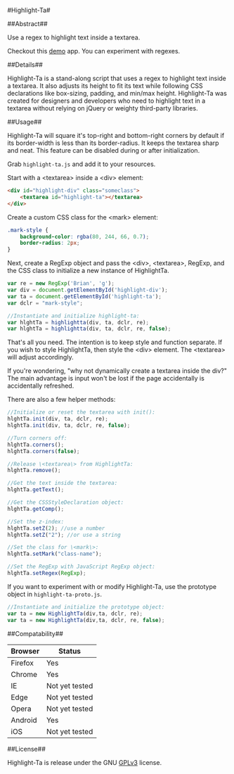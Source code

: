 #Highlight-Ta#

##Abstract##

Use a regex to highlight text inside a textarea.

Checkout this [demo](https://taylor-vann.github.io/highlight-ta/) app. You can experiment with regexes.

##Details##

Highlight-Ta is a stand-along script that uses a regex to highlight text inside a textarea. It also adjusts its height to fit its text while following CSS declarations like box-sizing, padding, and min/max height. Highlight-Ta was created for designers and developers who need to highlight text in a textarea without relying on jQuery or weighty third-party libraries.

##Usage##

Highlight-Ta will square it's top-right and bottom-right corners by default if its border-width is less than its border-radius. It keeps the textarea sharp and neat. This feature can be disabled during or after initialization.

Grab `highlight-ta.js` and add it to your resources.

Start with a \<textarea\> inside a \<div\> element:

```HTML
<div id="highlight-div" class="someclass">
	<textarea id="highlight-ta"></textarea>	
</div>
```

Create a custom CSS class for the \<mark\> element:

```CSS
.mark-style {
	background-color: rgba(80, 244, 66, 0.7);
	border-radius: 2px;
}
```

Next, create a RegExp object and pass the \<div\>, \<textarea\>, RegExp, and the CSS class to initialize a new instance of HighlightTa.

```Javascript
var re = new RegExp('Brian', 'g');
var div = document.getElementById('highlight-div');
var ta = document.getElementById('highlight-ta');
var dclr = "mark-style";

//Instantiate and initialize highlight-ta:
var hlghtTa = highlightta(div, ta, dclr, re);
var hlghtTa = highlightta(div, ta, dclr, re, false);
```

That's all you need. The intention is to keep style and function separate. If you wish to style HighlightTa, then style the \<div\> element. The \<textarea\> will adjust accordingly.

If you're wondering, "why not dynamically create a textarea inside the div?" The main advantage is input won't be lost if the page accidentally is accidentally refreshed.

There are also a few helper methods:

```Javascript
//Initialize or reset the textarea with init():
hlghtTa.init(div, ta, dclr, re);
hlghtTa.init(div, ta, dclr, re, false);

//Turn corners off:
hlghtTa.corners();
hlghtTa.corners(false);

//Release \<textarea\> from HighlightTa:
hlghtTa.remove();

//Get the text inside the textarea:
hlghtTa.getText();

//Get the CSSStyleDeclaration object:
hlghtTa.getComp();

//Set the z-index:
hlghtTa.setZ(2); //use a number
hlghtTa.setZ("2"); //or use a string

//Set the class for \<mark\>:
hlghtTa.setMark("class-name");

//Set the RegExp with JavaScript RegExp object:
hlghtTa.setRegex(RegExp);
```

If you want to experiment with or modify Highlight-Ta, use the prototype object in `highlight-ta-proto.js`.

```Javascript
//Instantiate and initialize the prototype object:
var ta = new HighlightTa(div,ta, dclr, re);
var ta = new HighlightTa(div,ta, dclr, re, false);
```

##Compatability##

Browser | Status
---|---
Firefox | Yes
Chrome | Yes
IE | Not yet tested
Edge | Not yet tested
Opera | Not yet tested
Android | Yes
iOS | Not yet tested

##License##

Highlight-Ta is release under the GNU [GPLv3](https://www.gnu.org/licenses/gpl-3.0.en.html) license.

